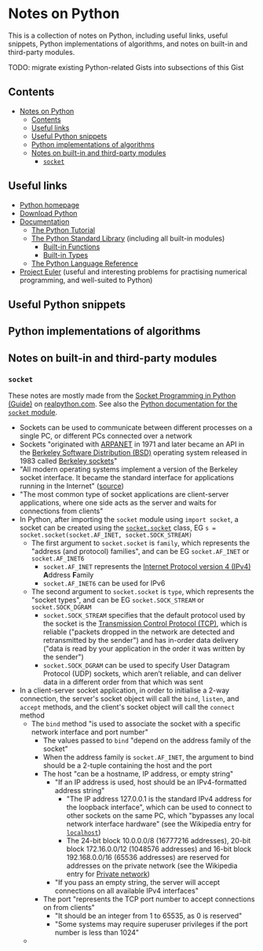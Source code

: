 # Notes on Python

This is a collection of notes on Python, including useful links, useful snippets, Python implementations of algorithms, and notes on built-in and third-party modules.

TODO: migrate existing Python-related Gists into subsections of this Gist

## Contents

- [Notes on Python](#notes-on-python)
  - [Contents](#contents)
  - [Useful links](#useful-links)
  - [Useful Python snippets](#useful-python-snippets)
  - [Python implementations of algorithms](#python-implementations-of-algorithms)
  - [Notes on built-in and third-party modules](#notes-on-built-in-and-third-party-modules)
    - [`socket`](#socket)

## Useful links

- [Python homepage](https://www.python.org/)
- [Download Python](https://www.python.org/downloads/)
- [Documentation](https://docs.python.org/3/)
  - [The Python Tutorial](https://docs.python.org/3/tutorial/index.html)
  - [The Python Standard Library](https://docs.python.org/3/library/index.html) (including all built-in modules)
    - [Built-in Functions](https://docs.python.org/3/library/functions.html)
    - [Built-in Types](https://docs.python.org/3/library/stdtypes.html)
  - [The Python Language Reference](https://docs.python.org/3/reference/index.html)
- [Project Euler](https://projecteuler.net/archives) (useful and interesting problems for practising numerical programming, and well-suited to Python)

## Useful Python snippets

## Python implementations of algorithms

## Notes on built-in and third-party modules

### `socket`

These notes are mostly made from the [Socket Programming in Python (Guide)](https://realpython.com/python-sockets/) on [realpython.com](https://realpython.com/). See also the [Python documentation for the `socket` module](https://docs.python.org/3/library/socket.html).

- Sockets can be used to communicate between different processes on a single PC, or different PCs connected over a network
- Sockets "originated with [ARPANET](https://en.wikipedia.org/wiki/ARPANET) in 1971 and later became an API in the [Berkeley Software Distribution (BSD)](https://en.wikipedia.org/wiki/Berkeley_Software_Distribution) operating system released in 1983 called [Berkeley sockets](https://en.wikipedia.org/wiki/Berkeley_sockets)"
- "All modern operating systems implement a version of the Berkeley socket interface. It became the standard interface for applications running in the Internet" ([source](https://en.wikipedia.org/wiki/Berkeley_sockets))
- "The most common type of socket applications are client-server applications, where one side acts as the server and waits for connections from clients"
- In Python, after importing the `socket` module using `import socket`, a socket can be created using the [`socket.socket`](https://docs.python.org/3/library/socket.html#socket.socket) class, EG `s = socket.socket(socket.AF_INET, socket.SOCK_STREAM)`
  - The first argument to `socket.socket` is `family`, which represents the "address (and protocol) families", and can be EG `socket.AF_INET` or `socket.AF_INET6`
    - `socket.AF_INET` represents the [Internet Protocol version 4 (IPv4)](https://en.wikipedia.org/wiki/IPv4) **A**ddress **F**amily
    - `socket.AF_INET6` can be used for IPv6
  - The second argument to `socket.socket` is `type`, which represents the "socket types", and can be EG `socket.SOCK_STREAM` or `socket.SOCK_DGRAM`
    - `socket.SOCK_STREAM` specifies that the default protocol used by the socket is the [Transmission Control Protocol (TCP)](https://en.wikipedia.org/wiki/Transmission_Control_Protocol), which is reliable ("packets dropped in the network are detected and retransmitted by the sender") and has in-order data delivery ("data is read by your application in the order it was written by the sender")
    - `socket.SOCK_DGRAM` can be used to specify User Datagram Protocol (UDP) sockets, which aren’t reliable, and can deliver data in a different order from that which was sent
- In a client-server socket application, in order to initialise a 2-way connection, the server's socket object will call the `bind`, `listen`, and `accept` methods, and the client's socket object will call the `connect` method
  - The `bind` method "is used to associate the socket with a specific network interface and port number"
    - The values passed to `bind` "depend on the address family of the socket"
    - When the address family is `socket.AF_INET`, the argument to bind should be a 2-tuple containing the host and the port
    - The host "can be a hostname, IP address, or empty string"
      - "If an IP address is used, host should be an IPv4-formatted address string"
        - "The IP address 127.0.0.1 is the standard IPv4 address for the loopback interface", which can be used to connect to other sockets on the same PC, which "bypasses any local network interface hardware" (see the Wikipedia entry for [`localhost`](https://en.wikipedia.org/wiki/Localhost))
        - The 24-bit block 10.0.0.0/8 (16777216 addresses), 20-bit block 172.16.0.0/12 (1048576 addresses) and 16-bit block 192.168.0.0/16 (65536 addresses) are reserved for addresses on the private network (see the Wikipedia entry for [Private network](https://en.wikipedia.org/wiki/Private_network))
      - "If you pass an empty string, the server will accept connections on all available IPv4 interfaces"
    - The port "represents the TCP port number to accept connections on from clients"
      - "It should be an integer from 1 to 65535, as 0 is reserved"
      - "Some systems may require superuser privileges if the port number is less than 1024"
  -

